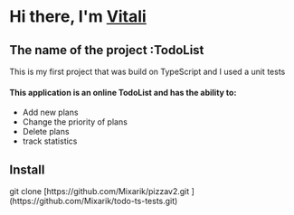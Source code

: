 <h1>Hi there, I'm <a href="https://github.com/Mixarik" target="_blank">Vitali</a></h1> 
<h2>The name of the project :TodoList</h2>

This is my first project that was build on TypeScript and I used a unit tests

<h4>This application is an online TodoList and has the ability to:</h4>
<ul>
    <li>Add new plans</li>
    <li>Сhange the priority of plans</li>
    <li>Delete plans</li>
    <li>track statistics</li>
</ul>

<h2>Install</h2>
  git clone [https://github.com/Mixarik/pizzav2.git   ](https://github.com/Mixarik/todo-ts-tests.git)

